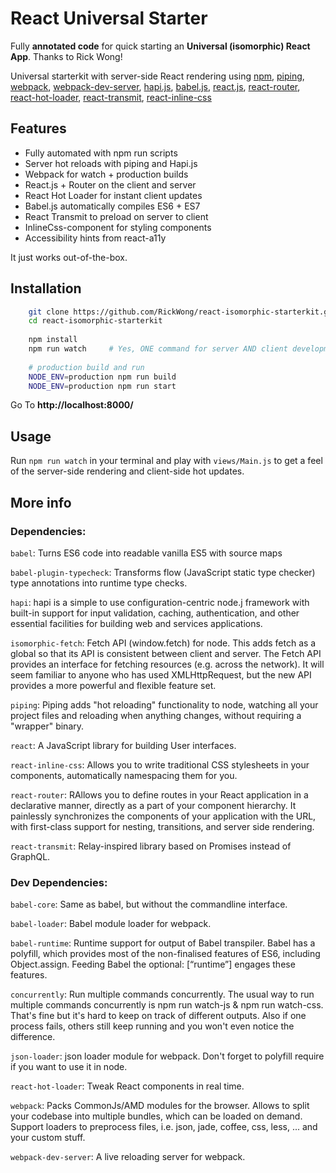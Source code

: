 # React Universal Starter
Fully **annotated code** for quick starting an **Universal (isomorphic) React App**.
Thanks to Rick Wong!

Universal starterkit with server-side React rendering using 
[npm](https://www.npmjs.com/), 
[piping](https://github.com/mdlawson/piping), 
[webpack](https://webpack.github.io/), 
[webpack-dev-server](https://github.com/webpack/webpack-dev-server),
[hapi.js](http://www.hapijs.com/), 
[babel.js](http://babeljs.io/), 
[react.js](https://facebook.github.io/react), 
[react-router](https://github.com/rackt/react-router), 
[react-hot-loader](https://gaearon.github.io/react-hot-loader), 
[react-transmit](https://github.com/RickWong/react-transmit),
[react-inline-css](https://github.com/RickWong/react-inline-css)

## Features

- Fully automated with npm run scripts
- Server hot reloads with piping and Hapi.js
- Webpack for watch + production builds
- React.js + Router on the client and server
- React Hot Loader for instant client updates
- Babel.js automatically compiles ES6 + ES7
- React Transmit to preload on server to client
- InlineCss-component for styling components
- Accessibility hints from react-a11y

It just works out-of-the-box.

## Installation

```bash
	git clone https://github.com/RickWong/react-isomorphic-starterkit.git
	cd react-isomorphic-starterkit
	
	npm install
	npm run watch     # Yes, ONE command for server AND client development!
	
	# production build and run
	NODE_ENV=production npm run build
	NODE_ENV=production npm run start  
```

Go To **http://localhost:8000/**

## Usage

Run `npm run watch` in your terminal and play with `views/Main.js` to get a feel of
the server-side rendering and client-side hot updates.

## More info
### Dependencies:
```babel```: Turns ES6 code into readable vanilla ES5 with source maps

```babel-plugin-typecheck```: Transforms flow (JavaScript static type checker) type annotations into runtime type checks.

```hapi```: hapi is a simple to use configuration-centric node.j framework with built-in support for input validation, caching, authentication, and other essential facilities for building web and services applications.

```isomorphic-fetch```: Fetch API (window.fetch) for node. This adds fetch as a global so that its API is consistent between client and server. The Fetch API provides an interface for fetching resources (e.g. across the network). It will seem familiar to anyone who has used XMLHttpRequest, but the new API provides a more powerful and flexible feature set.

```piping```: Piping adds "hot reloading" functionality to node, watching all your project files and reloading when anything changes, without requiring a "wrapper" binary.

```react```: A JavaScript library for building User interfaces.

```react-inline-css```: Allows you to write traditional CSS stylesheets in your components, automatically namespacing them for you.

```react-router```: RAllows you to define routes in your React application in a declarative manner, directly as a part of your component hierarchy. It painlessly synchronizes the components of your application with the URL, with first-class support for nesting, transitions, and server side rendering.

```react-transmit```: Relay-inspired library based on Promises instead of GraphQL.


### Dev Dependencies:
```babel-core```: Same as babel, but without the commandline interface.

```babel-loader```: Babel module loader for webpack.

```babel-runtime```: Runtime support for output of Babel transpiler. Babel has a polyfill, which provides most of the non-finalised features of ES6, including Object.assign. Feeding Babel the optional: [“runtime”] engages these features.

```concurrently```: Run multiple commands concurrently. The usual way to run multiple commands concurrently is npm run watch-js & npm run watch-css. That's fine but it's hard to keep on track of different outputs. Also if one process fails, others still keep running and you won't even notice the difference.

```json-loader```: json loader module for webpack. Don't forget to polyfill require if you want to use it in node.

```react-hot-loader```: Tweak React components in real time.
 
```webpack```: Packs CommonJs/AMD modules for the browser. Allows to split your codebase into multiple bundles, which can be loaded on demand. Support loaders to preprocess files, i.e. json, jade, coffee, css, less, ... and your custom stuff.

```webpack-dev-server```: A live reloading server for webpack.
